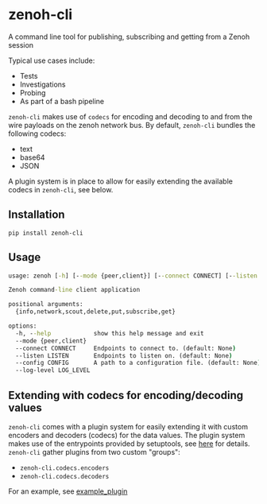# zenoh-cli
A command line tool for publishing, subscribing and getting from a Zenoh session

Typical use cases include:
* Tests
* Investigations
* Probing
* As part of a bash pipeline

`zenoh-cli` makes use of `codecs` for encoding and decoding to and from the wire payloads on the zenoh network bus. By default, `zenoh-cli` bundles the following codecs:

* text
* base64
* JSON

A plugin system is in place to allow for easily extending the available codecs in `zenoh-cli`, see below.

## Installation
`pip install zenoh-cli`

## Usage
```cmd
usage: zenoh [-h] [--mode {peer,client}] [--connect CONNECT] [--listen LISTEN] [--config CONFIG] [--log-level LOG_LEVEL] {info,network,scout,delete,put,subscribe,get} ...

Zenoh command-line client application

positional arguments:
  {info,network,scout,delete,put,subscribe,get}

options:
  -h, --help            show this help message and exit
  --mode {peer,client}
  --connect CONNECT     Endpoints to connect to. (default: None)
  --listen LISTEN       Endpoints to listen on. (default: None)
  --config CONFIG       A path to a configuration file. (default: None)
  --log-level LOG_LEVEL
```

## Extending with codecs for encoding/decoding values

`zenoh-cli` comes with a plugin system for easily extending it with custom encoders and decoders (codecs) for the data values. The plugin system makes use of the entrypoints provided by setuptools, see [here](https://setuptools.pypa.io/en/latest/userguide/entry_point.html) for details. `zenoh-cli` gather plugins from two custom "groups":

* `zenoh-cli.codecs.encoders`
* `zenoh-cli.codecs.decoders`

For an example, see [example_plugin](./example_plugin/)
